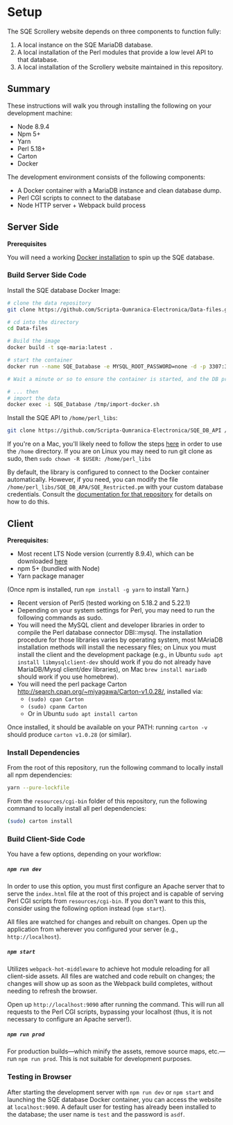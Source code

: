 # Setup

The SQE Scrollery website depends on three components to function fully:

1. A local instance on the SQE MariaDB database.
2. A local installation of the Perl modules that provide a low level API to that database.
3. A local installation of the Scrollery website maintained in this repository.

## Summary

These instructions will walk you through installing the following on your development machine:
* Node 8.9.4
* Npm 5+
* Yarn
* Perl 5.18+
* Carton
* Docker

The development environment consists of the following components:

* A Docker container with a MariaDB instance and clean database dump.
* Perl CGI scripts to connect to the database
* Node HTTP server + Webpack build process

## Server Side

**Prerequisites**

You will need a working [Docker installation](https://docs.docker.com/install/) to spin up the SQE database.

### Build Server Side Code

Install the SQE database Docker Image:

```bash
# clone the data repository
git clone https://github.com/Scripta-Qumranica-Electronica/Data-files.git

# cd into the directory
cd Data-files

# Build the image
docker build -t sqe-maria:latest .

# start the container
docker run --name SQE_Database -e MYSQL_ROOT_PASSWORD=none -d -p 3307:3306 sqe-maria:latest

# Wait a minute or so to ensure the container is started, and the DB process is initialized

# ... then
# import the data
docker exec -i SQE_Database /tmp/import-docker.sh
```

Install the SQE API to `/home/perl_libs`:

```bash
git clone https://github.com/Scripta-Qumranica-Electronica/SQE_DB_API /home/perl_libs
``` 

If you're on a Mac, you'll likely need to follow the steps [here](https://stackoverflow.com/questions/1362703/how-can-i-use-the-home-directory-on-mac-os-x) in order to use the `/home` directory.  If you are on Linux you may need to run git clone as sudo, then `sudo chown -R $USER: /home/perl_libs`

By default, the library is configured to connect to the Docker container automatically. However, if you need, you can modify the file `/home/perl_libs/SQE_DB_APA/SQE_Restricted.pm` with your custom database credentials. Consult the [documentation for that repository](https://github.com/Scripta-Qumranica-Electronica/SQE_DB_API) for details on how to do this.

## Client

**Prerequisites:**

* Most recent LTS Node version (currently 8.9.4), which can be downloaded [here](https://nodejs.org/en/download/)
* npm 5+ (bundled with Node)
* Yarn package manager

(Once npm is installed, run `npm install -g yarn` to install Yarn.)

* Recent version of Perl5 (tested working on 5.18.2 and 5.22.1)
* Depending on your system settings for Perl, you may need to run the following commands as sudo.
* You will need the MySQL client and developer libraries in order to compile the Perl database connector DBI::mysql.  The installation procedure for those libraries varies by operating system, most MAriaDB installation methods will install the necessary files; on Linux you must install the client and the development package (e.g., in Ubuntu `sudo apt install libmysqlclient-dev` should work if you do not already have MariaDB/Mysql client/dev libraries), on Mac `brew install mariadb` should work if you use homebrew).
* You will need the perl package Carton http://search.cpan.org/~miyagawa/Carton-v1.0.28/, installed via:
    * `(sudo) cpan Carton`
    * `(sudo) cpanm Carton`
    * Or in Ubuntu `sudo apt install carton`

Once installed, it should be available on your PATH: running `carton -v` should produce `carton v1.0.28` (or similar).

### Install Dependencies

From the root of this repository, run the following command to locally install all npm dependencies:

```bash
yarn --pure-lockfile
```

From the `resources/cgi-bin` folder of this repository, run the following command to locally install all perl dependencies:

```bash
(sudo) carton install
```

### Build Client-Side Code

You have a few options, depending on your workflow:

##### `npm run dev`

In order to use this option, you must first configure an Apache server that to serve the `index.html` file at the root of this project and is capable of serving Perl CGI scripts from `resources/cgi-bin`. If you don't want to this this, consider using the following option instead (`npm start`).

All files are watched for changes and rebuilt on changes. Open up the application from wherever you configured your server (e.g., `http://localhost`).

##### `npm start`

Utilizes `webpack-hot-middleware` to achieve hot module reloading for all client-side assets. All files are watched and code rebuilt on changes; the changes will show up as soon as the Webpack build completes, without needing to refresh the browser.

Open up `http://localhost:9090` after running the command. This will run all requests to the Perl CGI scripts, bypassing your localhost (thus, it is not necessary to configure an Apache server!).

##### `npm run prod`

For production builds—which minify the assets, remove source maps, etc.—run `npm run prod`. This is not suitable for development purposes.

### Testing in Browser

After starting the development server with `npm run dev` or `npm start` and launching the SQE database Docker container, you can access the website at `localhost:9090`.  A default user for testing has already been installed to the database; the user name is `test` and the password is `asdf`.